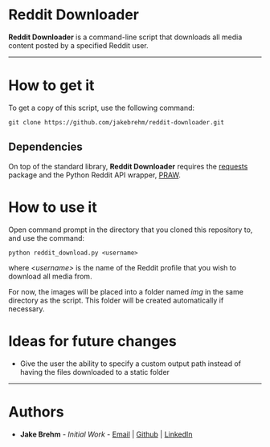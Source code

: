 # Reddit Downloader

**Reddit Downloader** is a command-line script that downloads all media content posted by a specified Reddit user.

---

# How to get it

To get a copy of this script, use the following command:
```
git clone https://github.com/jakebrehm/reddit-downloader.git
```

## Dependencies

On top of the standard library, **Reddit Downloader** requires the [requests](https://github.com/psf/requests) package and the Python Reddit API wrapper, [PRAW](https://github.com/praw-dev/praw).

# How to use it

Open command prompt in the directory that you cloned this repository to, and use the command:
```
python reddit_download.py <username>
```
where *\<username>* is the name of the Reddit profile that you wish to download all media from.

For now, the images will be placed into a folder named *img* in the same directory as the script. This folder will be created automatically if necessary.

# Ideas for future changes
- Give the user the ability to specify a custom output path instead of having the files downloaded to a static folder

---

# Authors
- **Jake Brehm** - *Initial Work* - [Email](mailto:jbrehm@tactair.com) | [Github](http://github.com/jakebrehm) | [LinkedIn](http://linkedin.com/in/jacobbrehm)